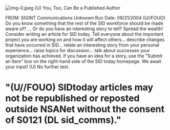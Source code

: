 ![img-0.jpeg](img-0.jpeg)
(U) You, Too, Can Be a Published Author

FROM: SIGINT Communications
Unknown
Run Date: 09/21/2004
(U//FOUO) Do you know something that the rest of the SID workforce should be made aware of? ... Or do you have an interesting story to tell? Spread the wealth! Consider writing an article for SID today. Tell everyone about the important project you are working on and how it will affect others... describe changes that have occurred in SID... relate an interesting story from your personal experience... raise topics for discussion... talk about successes your organization has achieved. If you have an idea for a story, use the "Submit an Item" box on the right-hand side of the SID today homepage. We await your input!
(U) No further text.

# "(U//FOUO) SIDtoday articles may not be republished or reposted outside NSANet without the consent of S0121 (DL sid_comms)."
